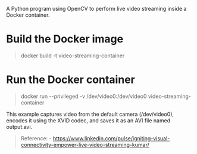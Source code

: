 
A Python program using OpenCV to perform live video streaming inside a Docker container.

# Build the Docker image
> docker build -t video-streaming-container


# Run the Docker container
> docker run --privileged -v /dev/video0:/dev/video0 video-streaming-container


This example captures video from the default camera (/dev/video0), encodes it using the XVID codec, and saves it as an AVI file named output.avi.


> Reference:
    - https://www.linkedin.com/pulse/igniting-visual-connectivity-empower-live-video-streaming-kumar/
